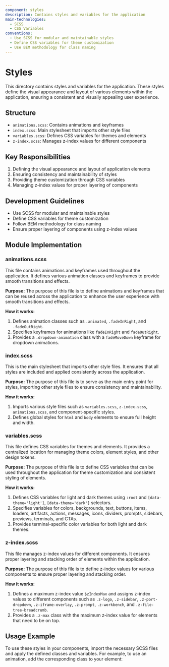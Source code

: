 ```yaml
---
component: styles
description: Contains styles and variables for the application
main-technologies:
  - SCSS
  - CSS Variables
conventions:
  - Use SCSS for modular and maintainable styles
  - Define CSS variables for theme customization
  - Use BEM methodology for class naming
---
```


# Styles

This directory contains styles and variables for the application. These styles define the visual appearance and layout of various elements within the application, ensuring a consistent and visually appealing user experience.

## Structure

- `animations.scss`: Contains animations and keyframes
- `index.scss`: Main stylesheet that imports other style files
- `variables.scss`: Defines CSS variables for themes and elements
- `z-index.scss`: Manages z-index values for different components

## Key Responsibilities

1. Defining the visual appearance and layout of application elements
2. Ensuring consistency and maintainability of styles
3. Providing theme customization through CSS variables
4. Managing z-index values for proper layering of components

## Development Guidelines

- Use SCSS for modular and maintainable styles
- Define CSS variables for theme customization
- Follow BEM methodology for class naming
- Ensure proper layering of components using z-index values

## Module Implementation

### animations.scss

This file contains animations and keyframes used throughout the application. It defines various animation classes and keyframes to provide smooth transitions and effects.

**Purpose:**
The purpose of this file is to define animations and keyframes that can be reused across the application to enhance the user experience with smooth transitions and effects.

**How it works:**
1. Defines animation classes such as `.animated`, `.fadeInRight`, and `.fadeOutRight`.
2. Specifies keyframes for animations like `fadeInRight` and `fadeOutRight`.
3. Provides a `.dropdown-animation` class with a `fadeMoveDown` keyframe for dropdown animations.

### index.scss

This is the main stylesheet that imports other style files. It ensures that all styles are included and applied consistently across the application.

**Purpose:**
The purpose of this file is to serve as the main entry point for styles, importing other style files to ensure consistency and maintainability.

**How it works:**
1. Imports various style files such as `variables.scss`, `z-index.scss`, `animations.scss`, and component-specific styles.
2. Defines global styles for `html` and `body` elements to ensure full height and width.

### variables.scss

This file defines CSS variables for themes and elements. It provides a centralized location for managing theme colors, element styles, and other design tokens.

**Purpose:**
The purpose of this file is to define CSS variables that can be used throughout the application for theme customization and consistent styling of elements.

**How it works:**
1. Defines CSS variables for light and dark themes using `:root` and `[data-theme='light']`, `[data-theme='dark']` selectors.
2. Specifies variables for colors, backgrounds, text, buttons, items, loaders, artifacts, actions, messages, icons, dividers, prompts, sidebars, previews, terminals, and CTAs.
3. Provides terminal-specific color variables for both light and dark themes.

### z-index.scss

This file manages z-index values for different components. It ensures proper layering and stacking order of elements within the application.

**Purpose:**
The purpose of this file is to define z-index values for various components to ensure proper layering and stacking order.

**How it works:**
1. Defines a maximum z-index value `$zIndexMax` and assigns z-index values to different components such as `.z-logo`, `.z-sidebar`, `.z-port-dropdown`, `.z-iframe-overlay`, `.z-prompt`, `.z-workbench`, and `.z-file-tree-breadcrumb`.
2. Provides a `.z-max` class with the maximum z-index value for elements that need to be on top.

## Usage Example

To use these styles in your components, import the necessary SCSS files and apply the defined classes and variables. For example, to use an animation, add the corresponding class to your element:
